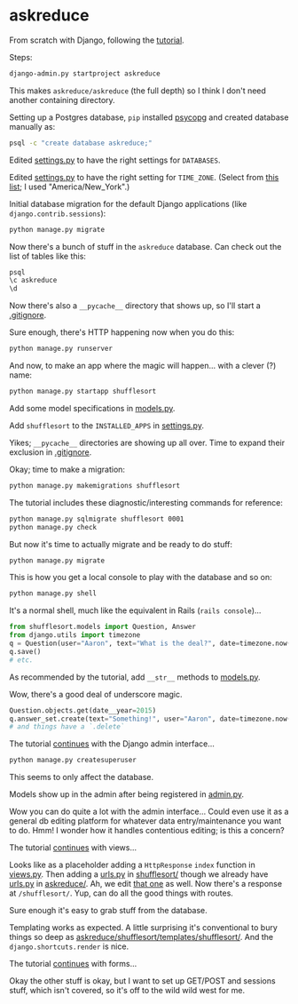 # askreduce

From scratch with Django, following the [tutorial](https://docs.djangoproject.com/en/1.7/intro/tutorial01/).

Steps:

```bash
django-admin.py startproject askreduce
```

This makes `askreduce/askreduce` (the full depth) so I think I don't need another containing directory.

Setting up a Postgres database, `pip` installed [psycopg](http://initd.org/psycopg/) and created database manually as:

```bash
psql -c "create database askreduce;"
```

Edited [settings.py](askreduce/settings.py) to have the right settings for `DATABASES`.

Edited [settings.py](askreduce/settings.py) to have the right setting for `TIME_ZONE`. (Select from [this list](http://en.wikipedia.org/wiki/List_of_tz_database_time_zones); I used "America/New_York".)

Initial database migration for the default Django applications (like `django.contrib.sessions`):

```bash
python manage.py migrate
```

Now there's a bunch of stuff in the `askreduce` database. Can check out the list of tables like this:

```bash
psql
\c askreduce
\d
```

Now there's also a `__pycache__` directory that shows up, so I'll start a [.gitignore](.gitignore).

Sure enough, there's HTTP happening now when you do this:

```bash
python manage.py runserver
```

And now, to make an app where the magic will happen... with a clever (?) name:

```bash
python manage.py startapp shufflesort
```

Add some model specifications in [models.py](shufflesort/models.py).

Add `shufflesort` to the `INSTALLED_APPS` in [settings.py](askreduce/settings.py).

Yikes; `__pycache__` directories are showing up all over. Time to expand their exclusion in [.gitignore](.gitignore).

Okay; time to make a migration:

```bash
python manage.py makemigrations shufflesort
```

The tutorial includes these diagnostic/interesting commands for reference:

```bash
python manage.py sqlmigrate shufflesort 0001
python manage.py check
```

But now it's time to actually migrate and be ready to do stuff:

```bash
python manage.py migrate
```

This is how you get a local console to play with the database and so on:

```bash
python manage.py shell
```

It's a normal shell, much like the equivalent in Rails (`rails console`)...

```python
from shufflesort.models import Question, Answer
from django.utils import timezone
q = Question(user="Aaron", text="What is the deal?", date=timezone.now())
q.save()
# etc.
```

As recommended by the tutorial, add `__str__` methods to [models.py](shufflesort/models.py).

Wow, there's a good deal of underscore magic.

```python
Question.objects.get(date__year=2015)
q.answer_set.create(text="Something!", user="Aaron", date=timezone.now())
# and things have a `.delete`
```


The tutorial [continues](https://docs.djangoproject.com/en/1.7/intro/tutorial02/) with the Django admin interface...


```bash
python manage.py createsuperuser
```

This seems to only affect the database.

Models show up in the admin after being registered in [admin.py](shufflesort/admin.py).

Wow you can do quite a lot with the admin interface... Could even use it as a general db editing platform for whatever data entry/maintenance you want to do. Hmm! I wonder how it handles contentious editing; is this a concern?


The tutorial [continues](https://docs.djangoproject.com/en/1.7/intro/tutorial03/) with views...


Looks like as a placeholder adding a `HttpResponse` `index` function in [views.py](shufflesort/views.py). Then adding a [urls.py](shufflesort/urls.py) in [shufflesort/](shufflesort/) though we already have [urls.py](askreduce/urls.py) in [askreduce/](askreduce/). Ah, we edit [that one](askreduce/urls.py) as well. Now there's a response at `/shufflesort/`. Yup, can do all the good things with routes.

Sure enough it's easy to grab stuff from the database.

Templating works as expected. A little surprising it's conventional to bury things so deep as [askreduce/shufflesort/templates/shufflesort/](askreduce/shufflesort/templates/shufflesort/). And the `django.shortcuts.render` is nice.


The tutorial [continues](https://docs.djangoproject.com/en/1.7/intro/tutorial04/) with forms...


Okay the other stuff is okay, but I want to set up GET/POST and sessions stuff, which isn't covered, so it's off to the wild wild west for me.
